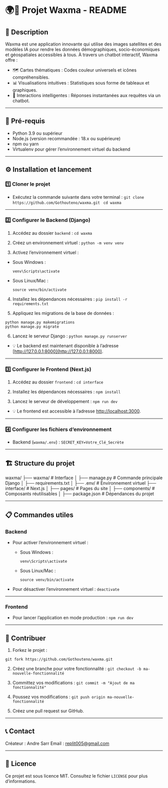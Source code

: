 # 🌍💬 Projet Waxma - README

## 📝 Description

Waxma est une application innovante qui utilise des images satellites et des modèles IA pour rendre les données démographiques, socio-économiques et géospatiales accessibles à tous. À travers un chatbot interactif, Waxma offre :

- 🗺 Cartes thématiques : Codes couleur universels et icônes compréhensibles.
- 📊 Visualisations intuitives : Statistiques sous forme de tableaux et graphiques.
- 🤖 Interactions intelligentes : Réponses instantanées aux requêtes via un chatbot.

---

## 🚀 Pré-requis

- Python 3.9 ou supérieur
- Node.js (version recommandée : 18.x ou supérieure)
- npm ou yarn
- Virtualenv pour gérer l’environnement virtuel du backend

---

## ⚙️ Installation et lancement

### 1️⃣ Cloner le projet

- Exécutez la commande suivante dans votre terminal :
```git clone https://github.com/Gothouteno/waxma.git ```
```cd waxma```


---

### 2️⃣ Configurer le Backend (Django)

1. Accédez au dossier `backend` :
```cd waxma```

2. Créez un environnement virtuel :
```python -m venv venv```

3. Activez l’environnement virtuel :
- Sous Windows :
  ```
  venv\Scripts\activate
  ```
- Sous Linux/Mac :
  ```
  source venv/bin/activate
  ```

4. Installez les dépendances nécessaires :
```pip install -r requirements.txt```

5. Appliquez les migrations de la base de données :
```
python manage.py makemigrations
python manage.py migrate
```

6. Lancez le serveur Django :
```python manage.py runserver```

- 💡 Le backend est maintenant disponible à l’adresse [http://127.0.0.1:8000](http://127.0.0.1:8000).

---

### 3️⃣ Configurer le Frontend (Next.js)

1. Accédez au dossier `frontend` :
```cd interface```

2. Installez les dépendances nécessaires :
```npm install```

3. Lancez le serveur de développement :
```npm run dev```

- 💡 Le frontend est accessible à l’adresse [http://localhost:3000](http://localhost:3000).

---

### 4️⃣ Configurer les fichiers d’environnement

- Backend (`waxma/.env`) :
```SECRET_KEY=Votre_Clé_Secrète```


---

## 🏗 Structure du projet

waxma/ ├── waxma/ # Interface │ ├── manage.py # Commande principale Django │ ├── requirements.txt │ ├── .env/ # Environnement virtuel ├── interface/ # Next.js │ ├── pages/ # Pages du site │ ├── components/ # Composants réutilisables │ ├── package.json # Dépendances du projet


---

## 📋 Commandes utiles

### Backend

- Pour activer l’environnement virtuel :
  - Sous Windows :
    ```
    venv\Scripts\activate
    ```
  - Sous Linux/Mac :
    ```
    source venv/bin/activate
    ```

- Pour désactiver l’environnement virtuel :
```deactivate```

---

### Frontend
- Pour lancer l’application en mode production :
```npm run dev```


---

## 🤝 Contribuer

1. Forkez le projet :
```
git fork https://github.com/Gothouteno/waxma.git
```

2. Créez une branche pour votre fonctionnalité :
```git checkout -b ma-nouvelle-fonctionnalité```

3. Committez vos modifications :
```git commit -m "Ajout de ma fonctionnalité"```

4. Poussez vos modifications :
```git push origin ma-nouvelle-fonctionnalité```


5. Créez une pull request sur GitHub.

---

## 📞 Contact

Créateur : Andre Sarr 
Email : replit005@gmail.com

---

## 📜 Licence

Ce projet est sous licence MIT. Consultez le fichier `LICENSE` pour plus d’informations.

